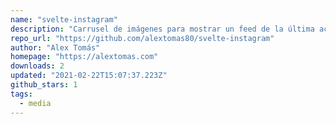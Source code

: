 ```yaml
---
name: "svelte-instagram"
description: "Carrusel de imágenes para mostrar un feed de la última actividad de una cuenta de [Instagram](https://www.instagram.com/)."
repo_url: "https://github.com/alextomas80/svelte-instagram"
author: "Alex Tomás"
homepage: "https://alextomas.com"
downloads: 2
updated: "2021-02-22T15:07:37.223Z"
github_stars: 1
tags: 
  - media
---
```

